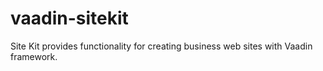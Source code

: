 vaadin-sitekit
==============

Site Kit provides functionality for creating business web sites with Vaadin framework.